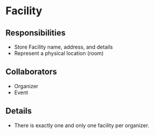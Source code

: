 # Facility

## Responsibilities

- Store Facility name, address, and details
- Represent a physical location (room)

## Collaborators

- Organizer
- Event

## Details

- There is exactly one and only one facility per organizer.
